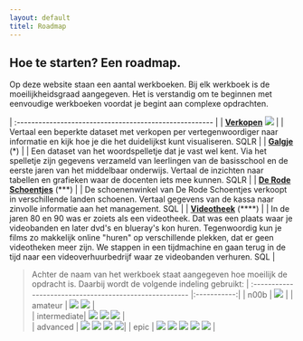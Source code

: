 ```yaml
---
layout: default
titel: Roadmap
---
```


## Hoe te starten? Een roadmap.

Op deze website staan een aantal werkboeken. Bij elk werkboek is de moeilijkheidsgraad aangegeven. Het is verstandig om te beginnen met eenvoudige werkboeken voordat je begint aan complexe opdrachten.

| :------------------------------------------------------ |
| [**Verkopen**](/oefening/verkopen-visualiseren.md) <span><img class="inline-h2-icon color-red" src="./assets/svg/star.svg" /></span> |
| Vertaal een beperkte dataset met verkopen per vertegenwoordiger naar informatie en kijk hoe je die het duidelijkst kunt visualiseren. <span class="pills"><span class="pill color-blue">SQL</span><span class="pill color-green">R</span></span> |
| [**Galgje**](/oefening/galgje.md) (\*) |
| Een dataset van het woordspelletje dat je vast wel kent. Via het spelletje zijn gegevens verzameld van leerlingen van de basisschool en de eerste jaren van het middelbaar onderwijs. Vertaal de inzichten naar tabellen en grafieken waar de docenten iets mee kunnen. <span class="pills"><span class="pill color-blue">SQL</span><span class="pill color-green">R</span></span> |
| [**De Rode Schoentjes**](/oefening/de-rode-schoentjes.md) (\*\*\*) |
| De schoenenwinkel van De Rode Schoentjes verkoopt in verschillende landen schoenen. Vertaal gegevens van de kassa naar zinvolle informatie aan het management. <span class="pills"><span class="pill color-blue">SQL</span></span> |
| [**Videotheek**](/oefening/videotheek.md) (\*\*\*\*) |
| In de jaren 80 en 90 was er zoiets als een videotheek. Dat was een plaats waar je videobanden en later dvd's en blueray's kon huren. Tegenwoordig kun je films zo makkelijk online "huren" op verschillende plekken, dat er geen videotheken meer zijn. We stappen in een tijdmachine en gaan terug in de tijd naar een videoverhuurbedrijf waar ze videobanden verhuren. <span class="pills"><span class="pill color-blue">SQL</span></span> |

> Achter de naam van het werkboek staat aangegeven hoe moeilijk de opdracht is. Daarbij wordt de volgende indeling gebruikt: 
> | :------------------------------------------------------ |:-----------:|
> | n00b        | <span> <img class="inline-h2-icon color-red" src="./assets/svg/star.svg" /></span> |
> | amateur     | <span> <img class="inline-h2-icon color-red" src="./assets/svg/star.svg" /> <img class="inline-h2-icon color-red" src="./assets/svg/star.svg" /></span> |  
> | intermediate| <span> <img class="inline-h2-icon color-red" src="./assets/svg/star.svg" /> <img class="inline-h2-icon color-red" src="./assets/svg/star.svg" /> <img class="inline-h2-icon color-red" src="./assets/svg/star.svg" /> </span>      |  
> | advanced    | <span> <img class="inline-h2-icon color-red" src="./assets/svg/star.svg" /> <img class="inline-h2-icon color-red" src="./assets/svg/star.svg" /> <img class="inline-h2-icon color-red" src="./assets/svg/star.svg" />  <img class="inline-h2-icon color-red" src="./assets/svg/star.svg" /></span>|
> | epic        | <span> <img class="inline-h2-icon color-red" src="./assets/svg/star.svg" /> <img class="inline-h2-icon color-red" src="./assets/svg/star.svg" /> <img class="inline-h2-icon color-red" src="./assets/svg/star.svg" /> <img class="inline-h2-icon color-red" src="./assets/svg/star.svg" /> <img class="inline-h2-icon color-red" src="./assets/svg/star.svg" /></span> |
